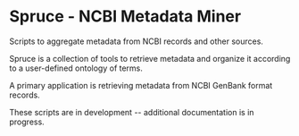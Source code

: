 # Spruce - NCBI Metadata Miner
Scripts to aggregate metadata from NCBI records and other sources.

Spruce is a collection of tools to retrieve metadata and organize it according to a user-defined ontology of terms.

A primary application is retrieving metadata from NCBI GenBank format records.

These scripts are in development -- additional documentation is in progress.
